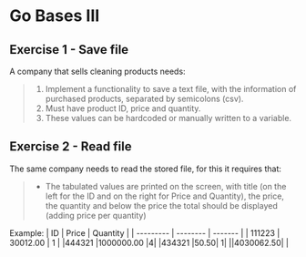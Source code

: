 # Go Bases III

## Exercise 1 - Save file
A company that sells cleaning products needs:
>1. Implement a functionality to save a text file, with the information
of purchased products, separated by semicolons (csv).
>2. Must have product ID, price and quantity.
>3. These values ​​can be hardcoded or manually written to a variable.

## Exercise 2 - Read file
The same company needs to read the stored file, for this it requires that:
>- The tabulated values ​​are printed on the screen, with title (on the left for the ID and on the
right for Price and Quantity), the price, the quantity and below the price the total
should be displayed (adding price per quantity)

Example:
|  ID | Price  | Quantity  | 
| --------- | -------- | ------- |
|  111223 | 30012.00  | 1 |
|444321 |1000000.00 |4|
|434321 |50.50| 1|
||4030062.50| |




